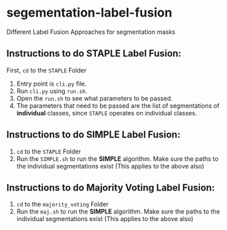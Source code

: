 # segementation-label-fusion
Different Label Fusion Approaches for segmentation masks 
## Instructions to do STAPLE Label Fusion:
First, `cd` to the `STAPLE` Folder
1. Entry point is `cli.py` file. 
2. Run `cli.py` using `run.sh`.
3. Open the `run.sh` to see what parameters to be passed.
4. The parameters that need to be passed are the list of segmentations of **individual** classes, since `STAPLE` operates on individual classes.

## Instructions to do SIMPLE Label Fusion:
1. `cd` to the `STAPLE` Folder
2. Run the `SIMPLE.sh` to run the **SIMPLE** algorithm. Make sure the paths to the individual segmentations exist (This applies to the above also)

## Instructions to do Majority Voting Label Fusion:
1. `cd` to the `majority_voting` Folder
2. Run the `maj.sh` to run the **SIMPLE** algorithm. Make sure the paths to the individual segmentations exist (This applies to the above also)


